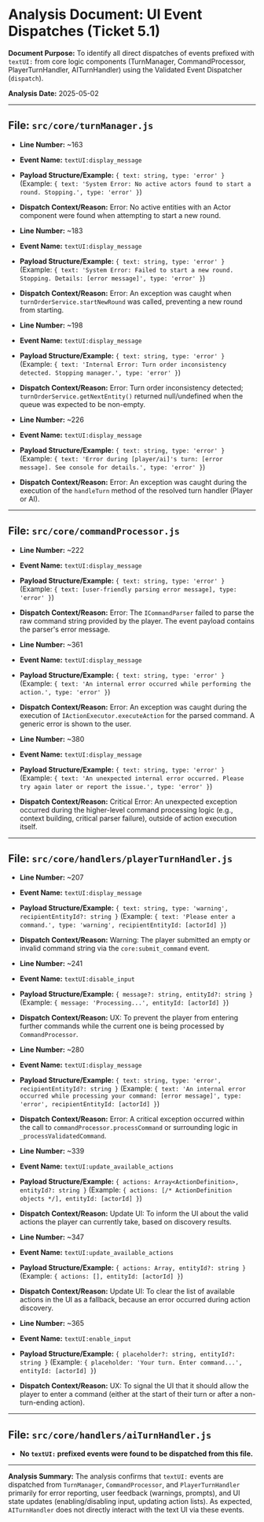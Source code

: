 # Analysis Document: UI Event Dispatches (Ticket 5.1)

**Document Purpose:** To identify all direct dispatches of events prefixed with `textUI:` from core logic components (TurnManager, CommandProcessor, PlayerTurnHandler, AITurnHandler) using the Validated Event Dispatcher (`dispatch`).

**Analysis Date:** 2025-05-02

---

## File: `src/core/turnManager.js`

- **Line Number:** ~163
- **Event Name:** `textUI:display_message`
- **Payload Structure/Example:** `{ text: string, type: 'error' }` (Example: `{ text: 'System Error: No active actors found to start a round. Stopping.', type: 'error' }`)
- **Dispatch Context/Reason:** Error: No active entities with an Actor component were found when attempting to start a new round.

- **Line Number:** ~183
- **Event Name:** `textUI:display_message`
- **Payload Structure/Example:** `{ text: string, type: 'error' }` (Example: `{ text: 'System Error: Failed to start a new round. Stopping. Details: [error message]', type: 'error' }`)
- **Dispatch Context/Reason:** Error: An exception was caught when `turnOrderService.startNewRound` was called, preventing a new round from starting.

- **Line Number:** ~198
- **Event Name:** `textUI:display_message`
- **Payload Structure/Example:** `{ text: string, type: 'error' }` (Example: `{ text: 'Internal Error: Turn order inconsistency detected. Stopping manager.', type: 'error' }`)
- **Dispatch Context/Reason:** Error: Turn order inconsistency detected; `turnOrderService.getNextEntity()` returned null/undefined when the queue was expected to be non-empty.

- **Line Number:** ~226
- **Event Name:** `textUI:display_message`
- **Payload Structure/Example:** `{ text: string, type: 'error' }` (Example: `{ text: 'Error during [player/ai]'s turn: [error message]. See console for details.', type: 'error' }`)
- **Dispatch Context/Reason:** Error: An exception was caught during the execution of the `handleTurn` method of the resolved turn handler (Player or AI).

---

## File: `src/core/commandProcessor.js`

- **Line Number:** ~222
- **Event Name:** `textUI:display_message`
- **Payload Structure/Example:** `{ text: string, type: 'error' }` (Example: `{ text: [user-friendly parsing error message], type: 'error' }`)
- **Dispatch Context/Reason:** Error: The `ICommandParser` failed to parse the raw command string provided by the player. The event payload contains the parser's error message.

- **Line Number:** ~361
- **Event Name:** `textUI:display_message`
- **Payload Structure/Example:** `{ text: string, type: 'error' }` (Example: `{ text: 'An internal error occurred while performing the action.', type: 'error' }`)
- **Dispatch Context/Reason:** Error: An exception was caught during the execution of `IActionExecutor.executeAction` for the parsed command. A generic error is shown to the user.

- **Line Number:** ~380
- **Event Name:** `textUI:display_message`
- **Payload Structure/Example:** `{ text: string, type: 'error' }` (Example: `{ text: 'An unexpected internal error occurred. Please try again later or report the issue.', type: 'error' }`)
- **Dispatch Context/Reason:** Critical Error: An unexpected exception occurred during the higher-level command processing logic (e.g., context building, critical parser failure), outside of action execution itself.

---

## File: `src/core/handlers/playerTurnHandler.js`

- **Line Number:** ~207
- **Event Name:** `textUI:display_message`
- **Payload Structure/Example:** `{ text: string, type: 'warning', recipientEntityId?: string }` (Example: `{ text: 'Please enter a command.', type: 'warning', recipientEntityId: [actorId] }`)
- **Dispatch Context/Reason:** Warning: The player submitted an empty or invalid command string via the `core:submit_command` event.

- **Line Number:** ~241
- **Event Name:** `textUI:disable_input`
- **Payload Structure/Example:** `{ message?: string, entityId?: string }` (Example: `{ message: 'Processing...', entityId: [actorId] }`)
- **Dispatch Context/Reason:** UX: To prevent the player from entering further commands while the current one is being processed by `CommandProcessor`.

- **Line Number:** ~280
- **Event Name:** `textUI:display_message`
- **Payload Structure/Example:** `{ text: string, type: 'error', recipientEntityId?: string }` (Example: `{ text: 'An internal error occurred while processing your command: [error message]', type: 'error', recipientEntityId: [actorId] }`)
- **Dispatch Context/Reason:** Error: A critical exception occurred within the call to `commandProcessor.processCommand` or surrounding logic in `_processValidatedCommand`.

- **Line Number:** ~339
- **Event Name:** `textUI:update_available_actions`
- **Payload Structure/Example:** `{ actions: Array<ActionDefinition>, entityId?: string }` (Example: `{ actions: [/* ActionDefinition objects */], entityId: [actorId] }`)
- **Dispatch Context/Reason:** Update UI: To inform the UI about the valid actions the player can currently take, based on discovery results.

- **Line Number:** ~347
- **Event Name:** `textUI:update_available_actions`
- **Payload Structure/Example:** `{ actions: Array, entityId?: string }` (Example: `{ actions: [], entityId: [actorId] }`)
- **Dispatch Context/Reason:** Update UI: To clear the list of available actions in the UI as a fallback, because an error occurred during action discovery.

- **Line Number:** ~365
- **Event Name:** `textUI:enable_input`
- **Payload Structure/Example:** `{ placeholder?: string, entityId?: string }` (Example: `{ placeholder: 'Your turn. Enter command...', entityId: [actorId] }`)
- **Dispatch Context/Reason:** UX: To signal the UI that it should allow the player to enter a command (either at the start of their turn or after a non-turn-ending action).

---

## File: `src/core/handlers/aiTurnHandler.js`

- **No `textUI:` prefixed events were found to be dispatched from this file.**

---

**Analysis Summary:** The analysis confirms that `textUI:` events are dispatched from `TurnManager`, `CommandProcessor`, and `PlayerTurnHandler` primarily for error reporting, user feedback (warnings, prompts), and UI state updates (enabling/disabling input, updating action lists). As expected, `AITurnHandler` does not directly interact with the text UI via these events.
